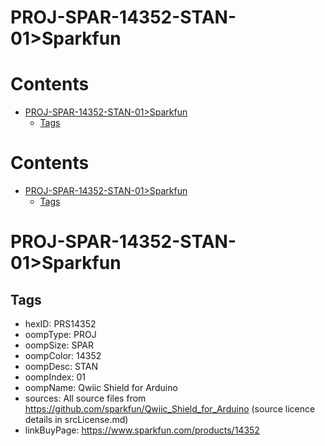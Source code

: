 
PROJ-SPAR-14352-STAN-01>Sparkfun
================================

Contents
========

* [PROJ-SPAR-14352-STAN-01>Sparkfun](#proj-spar-14352-stan-01sparkfun)
	* [Tags](#tags)

Contents
========

* [PROJ-SPAR-14352-STAN-01>Sparkfun](#proj-spar-14352-stan-01sparkfun)
	* [Tags](#tags)

# PROJ-SPAR-14352-STAN-01>Sparkfun

## Tags

- hexID: PRS14352
- oompType: PROJ
- oompSize: SPAR
- oompColor: 14352
- oompDesc: STAN
- oompIndex: 01
- oompName: Qwiic Shield for Arduino
- sources: All source files from https://github.com/sparkfun/Qwiic_Shield_for_Arduino (source licence details in srcLicense.md)
- linkBuyPage: https://www.sparkfun.com/products/14352
